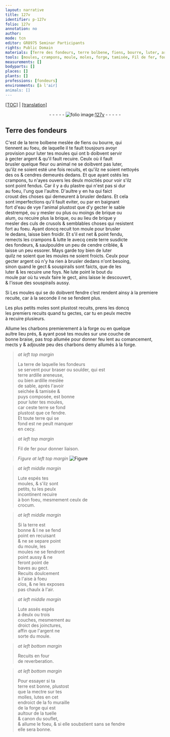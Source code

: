 ```yaml
---
layout: narrative
title: 127v
identifier: p-127v
folio: 127v
annotation: no
author:
mode: tcn
editor: GR8975 Seminar Participants
rights: Public Domain
materials: [Terre des fondeurs, terre bolbene, fiens, bourre, luter, argent, os, cendres, plastre, eau de vye, brique, alum, culs de crusols, lutte, terre susdicte des fondeurs, cendre, lute, charbons, braise, terre de laquelle les fondeurs se servent pour braser ou soulder, soulder, terre ardille areneuse, ardille, terre, Fil de fer, Lute, crocum, lutes]
tools: [moules, crampons, moule, moles, forge, tamisée, Fil de fer, four de reverberation, molles, tuelle, souflet]
measurements: []
bodyparts: []
places: []
plants: []
professions: [fondeurs]
environments: [à l'air]
animals: []
---
```


 <p><a href="{{ site.baseurl }}/normalized/">[TOC]</a> | <a href="{{ site.baseurl }}/texts/p-127v_tl/" target="_blank">[translation]</a></p><div class="folio" align="center">- - - - - <a href="http://gallica.bnf.fr/ark:/12148/btv1b10500001g/f260.igmae" target="_blank"><img src="https://cu-mkp.github.io/2017-workshop-edition/assets/photo-icon.png" alt="folio image: " style="display:inline-block; margin-bottom:-3px;"/>127v</a> - - - - - </div>  
  

## <span class="m">Terre des <span class="pro">fondeurs</span></span>

 
C'est de la <span class="m">terre bolbene</span> meslée de <span class="m">fiens</span> ou <span class="m">bourre</span>, qui<br/> tiennent au foeu, de laquelle il te fault tousjours avoyr<br/> provision pour <span class="m">luter</span> tes <span class="tl">moules</span> qui <span class="del">ont b</span> doibvent servir<br/> à gecter <span class="m">argent</span> & qu'il fault recuire. Ceulx où il fault<br/> brusler quelque fleur ou animal ne se doibvent pas <span class="m">luter</span>,<br/> qu'ilz ne soient esté une fois recuits, et qu'ilz ne soient nettoyés<br/> des <span class="m">os</span> & <span class="m">cendres</span> demeurés dedans. Et que ayant ostés les<br/> <span class="tl">crampons</span>, tu n'ayes ouvers les deulx moictiés pour voir s'ilz<br/> sont point fendus. Car il y a du <span class="m">plastre</span> qui n'est pas si dur<br/> au foeu, l'ung que l'aultre. D'aultre y en ha qui faict<br/> croust des choses qui demeurent à brusler dedans. Et cela<br/> sont imperfections qu'il fault eviter, ou <span class="del">par</span> en baigna<span class="exp">n</span>t<br/> fort d'<span class="m">eau de vye</span> l'animal plustost que d'y gecter le sable<br/> destrempé, ou y mesler ou plus ou moings de <span class="m">brique</span> ou<br/> <span class="m">alum</span>, ou recuire plus la <span class="m">brique</span>, ou au lieu de <span class="m">brique</span> y<br/> mesler des <span class="m">culs de crusols</span> & semblables choses qui resistent<br/> fort au foeu. Ayant doncq recuit ton <span class="tl">moule</span> pour brusler<br/> le dedans, laisse bien froidir. Et s'il est net & point fendu,<br/> remects les <span class="tl">crampons</span> & <span class="m">lutte</span> le avecq ceste <span class="m">terre susdicte<br/> des <span class="pro">fondeurs</span></span>, & saulpouldre un peu de <span class="m">cendre</span> criblée, &<br/> laisse un peu essorer. Mays garde toy bien de <span class="m">luter</span><br/> <span class="del">quilz ne soient</span> que les <span class="tl">moules</span> ne soient froicts. Ceulx pour<br/> gecter <span class="m">argent</span> où n'y ha rien à brusler dedans n'ont besoing,<br/> sinon quand le gect & souspirails sont faicts, que de les<br/> <span class="m">luter</span> & les recuire une foys. Ne <span class="m">lute</span> point le bout du<br/> <span class="tl">moule</span> par où tu veulx faire le gect, ains laisse le descouvert,<br/> & l'issue des souspirails aussy.
 
<span class="add">Si</span> Les <span class="tl">moules</span> <span class="del">qui</span> se <span class="del">do</span> <span class="add">doibvent</span> fendre c’est <span class="del">rendent ainsy</span> à la premiere<br/> recuite, car à la seconde il ne se fendent plus.
 
Les plus petits <span class="tl">moles</span> sont plustost recuits, prens <span class="del">les</span> doncq<br/> les premiers recuits quand tu gectes, car tu en peulx mectre<br/> à recuire plusieurs.
 
Allume les <span class="m">charbons</span> premierem<span class="exp">ent</span> à la <span class="tl">forge</span> ou en quelque<br/> aultre lieu prés, & ayant posé tes <span class="tl">moules</span> sur une couche de<br/> bonne <span class="m">braise</span>, pas trop allumée pour donner feu lent au coma<span class="exp">n</span>cem<span class="exp">ent</span>,<br/> mects y & adjouste peu des <span class="m">charbons</span> demy allumés à la <span class="tl">forge</span>.
 
> *at left top margin*
> 
> 
>   La <span class="m">terre de laquelle les <span class="pro">fondeurs</span><br/> se servent pour braser ou <span class="m">soulder</span></span>, qui est<br/> <span class="m">terre ardille areneuse</span>,<br/> ou bien <span class="m">ardille</span> meslée<br/> de sable, aprés l'avoir<br/> seichée & <span class="tl">tamisée</span> &<br/> puys composée, est bonne<br/> pour <span class="m">luter</span> tes <span class="tl">moules</span>,<br/> car ceste <span class="m">terre</span> se fond<br/> plustost que ce fendre.<br/> Et toute <span class="m">terre</span> qui se<br/> fond <span class="del">est</span> ne peult manquer<br/> en cecy.
 
> *at left top margin*
> 
> 
>   <span class="add"><span class="tl"><span class="m">Fil de fer</span></span> pour donner liaison</span>.
 
> *Figure*
> *at left top margin*
> <a href="https://drive.google.com/open?id=0B9-oNrvWdlO5S2VzRmhYUWpfbmc" target="_blank"><img src="https://cu-mkp.github.io/GR8975-edition/assets/photo-icon.png" alt="Figure" style="display:inline-block; margin-bottom:-3px;"/></a>
 
> *at left middle margin*
> 
> 
>   <span class="add"><span class="m">Lute</span> espés tes<br/> <span class="tl">moules</span>, & s'ilz sont<br/> petits, tu les peulx<br/> incontinent recuire<br/> à bon foeu, mesmem<span class="exp">ent</span> ceulx de<br/> <span class="m">crocum</span></span>.
 
> *at left middle margin*
> 
> 
>   Si la <span class="m">terre</span> est<br/> bonne & <span class="del">l</span> ne se fend<br/> point en recuisant<br/> & ne se separe point<br/> du <span class="tl">moule</span>, les<br/> <span class="tl">moules</span> ne se fendro<span class="exp">n</span>t<br/> point aussy & ne<br/> feront point de<br/> baves au gect.<br/> Recuits doulcem<span class="exp">ent</span><br/> à l'aise à foeu<br/> clos, & ne les exposes<br/> pas chaulx <span class="env">à l'air</span>.
 
> *at left middle margin*
> 
> 
>   <span class="m">Lute</span> assés espés<br/> à deulx ou trois<br/> couches, mesmem<span class="exp">ent</span> au<br/> droict des joinctures,<br/> affin que l'<span class="m">argent</span> ne<br/> sorte du <span class="tl">moule</span>.
 
> *at left bottom margin*
> 
> 
>   Recuits en <span class="tl">four<br/> de reverberation</span>.
  
> *at left bottom margin*
> 
> 
>   Pour essayer si ta<br/> <span class="m">terre</span> est bonne, plustost<br/> que la mectre sur tes<br/> <span class="tl">molles</span>, <span class="m">lutes</span> <span class="add">en</span> cet<br/> endroict de la <span class="del">fo</span> muraille<br/> de la <span class="tl">forge</span> qui est<br/> aultour de la <span class="tl">tuelle</span><br/> & canon du <span class="tl">souflet</span>,<br/> & allume le foeu, & si elle soubstient sans se fendre<br/> elle sera bonne.
 
 